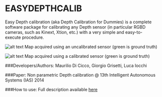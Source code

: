 # EASYDEPTHCALIB

Easy Depth calibration (aka Depth Calibration for Dummies) is a complete software package for calibrating any Depth sensor (in particular RGBD cameras, such as Kinext, Xtion, etc.) with a very simple and easy-to-execute procedure.

![alt text](http://www.mauriliodicicco.com/wp-content/uploads/2015/02/newxtion-calib-ann_crop.png "UnCalibrated sensor")
Map acquired using an uncalibrated sensor (green is ground truth)

![alt text](http://www.mauriliodicicco.com/wp-content/uploads/2015/02/newxtion-calib-knn_crop.png "Calibrated sensor")
Map acquired using a calibrated sensor (green is ground truth)

###Developers/Authors:
Maurilio Di Cicco, Giorgio Grisetti, Luca Iocchi

###Paper:
Non parametric Depth calibration @ 13th Intelligent Autonomous Systems (IAS) 2014

###How to use:
Full description available [here](http://www.mauriliodicicco.com/non-parametric-depth-calibration/)
